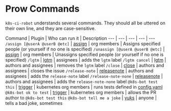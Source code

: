 # Prow Commands

`k8s-ci-robot` understands several commands. They should all be uttered on their own line, and they are case-sensitive.

Command | Plugin | Who can run it | Description
--- | --- | --- | --- | ---
`/assign [@userA @userB @etc]` | [assign](./plugins/assign) | org members | Assigns specified people (or yourself if no one is specified)
`/unassign [@userA @userB @etc]` | [assign](./plugins/assign) | org members | Unassigns specified people (or yourself if no one is specified)
`/lgtm` | [lgtm](./plugins/lgtm) | assignees | adds the `lgtm` label
`/lgtm cancel` | [lgtm](./plugins/lgtm) | authors and assignees | removes the `lgtm` label
`/close` | [close](./plugins/close) | authors and assignees | closes the issue
`/release-note` | [releasenote](./plugins/releasenote) | authors and assignees | adds the `release-note` label
`/release-note-none` | [releasenote](./plugins/releasenote) | authors and assignees | adds the `release-note-none` label
`@k8s-bot test this` | [trigger](./plugins/trigger) | kubernetes org members | runs tests defined in [config.yaml](./config.yaml)
`@k8s-bot ok to test` | [trigger](./plugins/trigger) | kubernetes org members | allows the PR author to `@k8s-bot test this`
`@k8s-bot tell me a joke` | [yuks](./plugins/yuks) | anyone | tells a bad joke, sometimes
